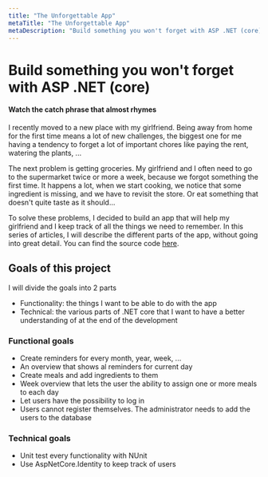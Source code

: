 ```yaml
---
title: "The Unforgettable App"
metaTitle: "The Unforgettable App"
metaDescription: "Build something you won't forget with ASP .NET (core)"
---
```


# Build something you won't forget with ASP .NET (core)

#### Watch the catch phrase that almost rhymes

I recently moved to a new place with my girlfriend. Being away from home for the first time means a lot of new challenges, the biggest one for me having a tendency to forget a lot of important chores like paying the rent, watering the plants, ...

The next problem is getting groceries. My girlfriend and I often need to go to the supermarket twice or more a week, because we forgot something the first time. It happens a lot, when we start cooking, we notice that some ingredient is missing, and we have to revisit the store. Or eat something that doesn't quite taste as it should...

To solve these problems, I decided to build an app that will help my girlfriend and I keep track of all the things we need to remember.
In this series of articles, I will describe the different parts of the app, without going into great detail. You can find the source code [here](www.google.com).

## Goals of this project

I will divide the goals into 2 parts
- Functionality: the things I want to be able to do with the app
- Technical: the various parts of .NET core that I want to have a better understanding of at the end of the development

### Functional goals

- Create reminders for every month, year, week, ...
- An overview that shows al reminders for current day
- Create meals and add ingredients to them
- Week overview that lets the user the ability to assign one or more meals to each day
- Let users have the possibility to log in
- Users cannot register themselves. The administrator needs to add the users to the database

### Technical goals

- Unit test every functionality with NUnit
- Use AspNetCore.Identity to keep track of users
